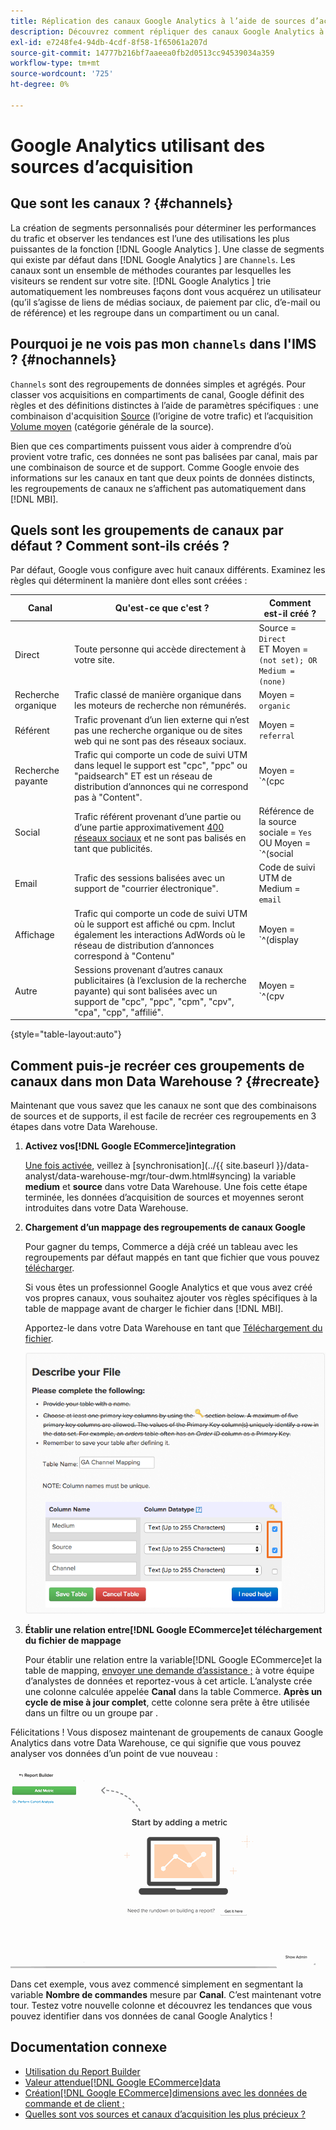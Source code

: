 ```yaml
---
title: Réplication des canaux Google Analytics à l’aide de sources d’acquisition
description: Découvrez comment répliquer des canaux Google Analytics à l’aide de sources d’acquisition.
exl-id: e7248fe4-94db-4cdf-8f58-1f65061a207d
source-git-commit: 14777b216bf7aaeea0fb2d0513cc94539034a359
workflow-type: tm+mt
source-wordcount: '725'
ht-degree: 0%

---
```


# Google Analytics utilisant des sources d’acquisition

## Que sont les canaux ? {#channels}

La création de segments personnalisés pour déterminer les performances du trafic et observer les tendances est l’une des utilisations les plus puissantes de la fonction  [!DNL Google Analytics ]. Une classe de segments qui existe par défaut dans [!DNL Google Analytics ] are `Channels`. Les canaux sont un ensemble de méthodes courantes par lesquelles les visiteurs se rendent sur votre site.  [!DNL Google Analytics ] trie automatiquement les nombreuses façons dont vous acquérez un utilisateur (qu’il s’agisse de liens de médias sociaux, de paiement par clic, d’e-mail ou de référence) et les regroupe dans un compartiment ou un canal.

## Pourquoi je ne vois pas mon `channels` dans l&#39;IMS ? {#nochannels}

`Channels` sont des regroupements de données simples et agrégés. Pour classer vos acquisitions en compartiments de canal, Google définit des règles et des définitions distinctes à l’aide de paramètres spécifiques : une combinaison d&#39;acquisition [Source](https://support.google.com/analytics/answer/1033173?hl=en) (l’origine de votre trafic) et l’acquisition [Volume moyen](https://support.google.com/analytics/answer/6099206?hl=en) (catégorie générale de la source).

Bien que ces compartiments puissent vous aider à comprendre d’où provient votre trafic, ces données ne sont pas balisées par canal, mais par une combinaison de source et de support. Comme Google envoie des informations sur les canaux en tant que deux points de données distincts, les regroupements de canaux ne s’affichent pas automatiquement dans [!DNL MBI].

## Quels sont les groupements de canaux par défaut ? Comment sont-ils créés ?

Par défaut, Google vous configure avec huit canaux différents. Examinez les règles qui déterminent la manière dont elles sont créées :

| Canal | Qu&#39;est-ce que c&#39;est ? | Comment est-il créé ? |
|---|---|---|
| Direct | Toute personne qui accède directement à votre site. | Source = `Direct`<br>ET Moyen = `(not set); OR Medium = (none)` |
| Recherche organique | Trafic classé de manière organique dans les moteurs de recherche non rémunérés. | Moyen = `organic` |
| Référent | Trafic provenant d’un lien externe qui n’est pas une recherche organique ou de sites web qui ne sont pas des réseaux sociaux. | Moyen = `referral` |
| Recherche payante | Trafic qui comporte un code de suivi UTM dans lequel le support est &quot;cpc&quot;, &quot;ppc&quot; ou &quot;paidsearch&quot; ET est un réseau de distribution d’annonces qui ne correspond pas à &quot;Content&quot;. | Moyen = `^(cpc|ppc|paidsearch)$`<br>ET ≠ réseau de distribution de publicités `Content` |
| Social | Trafic référent provenant d’une partie ou d’une partie approximativement [400 réseaux sociaux](https://www.annielytics.com/blog/analytics/sites-google-analytics-includes-in-social-reports/) et ne sont pas balisés en tant que publicités. | Référence de la source sociale = `Yes`<br>OU Moyen = `^(social|social-network|social-media|sm|social network|social media)$` |
| Email | Trafic des sessions balisées avec un support de &quot;courrier électronique&quot;. | Code de suivi UTM de Medium = `email` |
| Affichage | Trafic qui comporte un code de suivi UTM où le support est affiché ou cpm. Inclut également les interactions AdWords où le réseau de distribution d’annonces correspond à &quot;Contenu&quot; | Moyen = `^(display|cpm|banner)$`<br>OU Réseau de distribution d’annonces = `Content`<br>ET Format de publicité ≠ `Text` |
| Autre | Sessions provenant d’autres canaux publicitaires (à l’exclusion de la recherche payante) qui sont balisées avec un support de &quot;cpc&quot;, &quot;ppc&quot;, &quot;cpm&quot;, &quot;cpv&quot;, &quot;cpa&quot;, &quot;cpp&quot;, &quot;affilié&quot;. | Moyen = `^(cpv|cpa|cpp|content-text)$` |

{style="table-layout:auto"}

## Comment puis-je recréer ces groupements de canaux dans mon Data Warehouse ? {#recreate}

Maintenant que vous savez que les canaux ne sont que des combinaisons de sources et de supports, il est facile de recréer ces regroupements en 3 étapes dans votre Data Warehouse.

1. **Activez vos[!DNL Google ECommerce]integration**

   [Une fois activée](../importing-data/integrations/google-ecommerce.md), veillez à [synchronisation](../{{ site.baseurl }}/data-analyst/data-warehouse-mgr/tour-dwm.html#syncing) la variable **medium** et **source** dans votre Data Warehouse. Une fois cette étape terminée, les données d’acquisition de sources et moyennes seront introduites dans votre Data Warehouse.

1. **Chargement d’un mappage des regroupements de canaux Google**

   Pour gagner du temps, Commerce a déjà créé un tableau avec les regroupements par défaut mappés en tant que fichier que vous pouvez [télécharger](../../assets/ga-channel-mapping.csv).

   Si vous êtes un professionnel Google Analytics et que vous avez créé vos propres canaux, vous souhaitez ajouter vos règles spécifiques à la table de mappage avant de charger le fichier dans [!DNL MBI].

   Apportez-le dans votre Data Warehouse en tant que [Téléchargement du fichier](../importing-data/connecting-data/using-file-uploader.md).

   ![](../../assets/Setting_Primary_Keys.png)

1. **Établir une relation entre[!DNL Google ECommerce]et téléchargement du fichier de mappage**

   Pour établir une relation entre la variable[!DNL Google ECommerce]et la table de mapping, [envoyer une demande d’assistance ;](../../guide-overview.md) à votre équipe d’analystes de données et reportez-vous à cet article. L’analyste crée une colonne calculée appelée **Canal** dans la table Commerce. **Après un cycle de mise à jour complet**, cette colonne sera prête à être utilisée dans un filtre ou un groupe par .

Félicitations ! Vous disposez maintenant de groupements de canaux Google Analytics dans votre Data Warehouse, ce qui signifie que vous pouvez analyser vos données d’un point de vue nouveau :

![Segmentation de la mesure Nombre de commandes par canal](../../assets/GA_Channel_Gif.gif)

Dans cet exemple, vous avez commencé simplement en segmentant la variable **Nombre de commandes** mesure par **Canal**. C’est maintenant votre tour. Testez votre nouvelle colonne et découvrez les tendances que vous pouvez identifier dans vos données de canal Google Analytics !

## Documentation connexe

* [Utilisation du Report Builder](../../tutorials/using-visual-report-builder.md)
* [Valeur attendue[!DNL Google ECommerce]data](../importing-data/integrations/google-ecommerce-data.md)
* [Création[!DNL Google ECommerce]dimensions avec les données de commande et de client ;](../data-warehouse-mgr/bldg-google-ecomm-dim.md)
* [Quelles sont vos sources et canaux d’acquisition les plus précieux ?](../analysis/most-value-source-channel.md)
